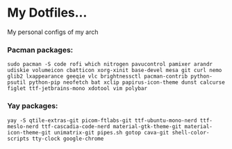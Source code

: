 # My Dotfiles...
My personal configs of my arch
### Pacman packages:
```
sudo pacman -S code rofi which nitrogen pavucontrol pamixer arandr udiskie volumeicon cbatticon xorg-xinit base-devel mesa git curl nemo glib2 lxappearance geeqie vlc brightnessctl pacman-contrib python-psutil python-pip neofetch bat xclip papirus-icon-theme dunst calcurse figlet ttf-jetbrains-mono xdotool vim polybar
```
### Yay packages:
```
yay -S qtile-extras-git picom-ftlabs-git ttf-ubuntu-mono-nerd ttf-meslo-nerd ttf-cascadia-code-nerd material-gtk-theme-git material-icon-theme-git unimatrix-git pipes.sh gotop cava-git shell-color-scripts tty-clock google-chrome
```
